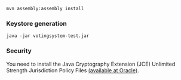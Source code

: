     mvn assembly:assembly install

### Keystore generation

    java -jar votingsystem-test.jar 
    
### Security
You need to install the Java Cryptography Extension (JCE) Unlimited Strength Jurisdiction Policy Files [(available at Oracle)](http://www.oracle.com/technetwork/java/javase/downloads/jce8-download-2133166.html).

